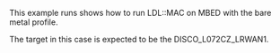 This example runs shows how to run LDL::MAC on MBED with the bare metal
profile.

The target in this case is expected to be the DISCO_L072CZ_LRWAN1.
